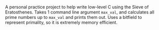 A personal practice project to help write low-level C using the Sieve of Eratosthenes. Takes 1 command line argument `max_val`, and calculates all prime numbers up to `max_val` and prints them out. Uses a bitfield to represent primality, so it is extremely memory efficient.